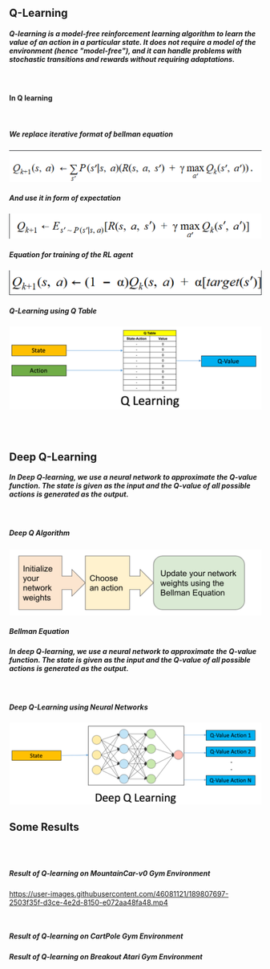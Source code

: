 ## Q-Learning

##### Q-learning is a model-free reinforcement learning algorithm to learn the value of an action in a particular state. It does not require a model of the environment (hence "model-free"), and it can handle problems with stochastic transitions and rewards without requiring adaptations.

<br>

#### In Q learning
<br>

##### We replace iterative format of bellman equation
![alt text](./assets/bellman_iterative.png)
<br>

##### And use it in form of expectation
![alt text](./assets/bellman_expect.png)

##### Equation for training of the RL agent
![alt text](./assets/rl_train.png)

##### Q-Learning using Q Table
![alt text](./assets/q_learning.png)

<br>
<br>

## Deep Q-Learning
##### In Deep Q-learning, we use a neural network to approximate the Q-value function. The state is given as the input and the Q-value of all possible actions is generated as the output. 

<br>

##### Deep Q Algorithm
![alt text](./assets/deep_q_algo.png)
<br>

##### Bellman Equation

##### In deep Q-learning, we use a neural network to approximate the Q-value function. The state is given as the input and the Q-value of all possible actions is generated as the output. 
<br>

##### Deep Q-Learning using Neural Networks
![alt text](./assets/deep_q_learning.png)

## Some Results
<br>
<br>

##### Result of Q-learning on MountainCar-v0 Gym Environment
https://user-images.githubusercontent.com/46081121/189807697-2503f35f-d3ce-4e2d-8150-e072aa48fa48.mp4

<br>

##### Result of Q-learning on CartPole Gym Environment


##### Result of Q-learning on Breakout Atari Gym Environment
